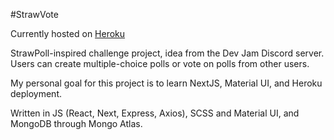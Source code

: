 #StrawVote

Currently hosted on [Heroku](https://voting-app-sj.herokuapp.com/)

StrawPoll-inspired challenge project, idea from the Dev Jam Discord server. Users can create multiple-choice polls or vote on polls from other users.

My personal goal for this project is to learn NextJS, Material UI, and Heroku deployment.

Written in JS (React, Next, Express, Axios), SCSS and Material UI, and MongoDB through Mongo Atlas.
